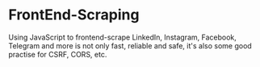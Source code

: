 # FrontEnd-Scraping
Using JavaScript to frontend-scrape LinkedIn, Instagram, Facebook, Telegram and more is not only fast, reliable and safe, it's also some good practise for CSRF, CORS, etc.
